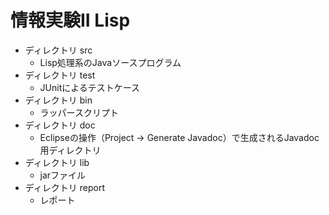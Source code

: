 # 情報実験II Lisp 

- ディレクトリ src
	- Lisp処理系のJavaソースプログラム
- ディレクトリ test
	- JUnitによるテストケース
- ディレクトリ bin
	- ラッパースクリプト
- ディレクトリ doc
	- Eclipseの操作（Project -> Generate Javadoc）で生成されるJavadoc用ディレクトリ
- ディレクトリ lib
	- jarファイル
- ディレクトリ report
	- レポート